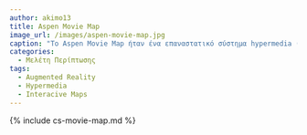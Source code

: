 ```yaml
---
author: akimo13
title: Aspen Movie Map
image_url: /images/aspen-movie-map.jpg
caption: "Το Aspen Movie Map ήταν ένα επαναστατικό σύστημα hypermedia (υπερμέσων) που δημιουργήθηκε το 1978-79 από τo Architecture Machine Group στο MIT. Επέτρεπε στο χρήστη να κάνει μια εικονική περιήγηση στην πόλη Aspen του Κολοράντο, στο οποίο αναφέρονταν ως «surrogate travel» (υποκατάστατου ταξιδιού) αποτελώντας πρόγονο του Google Street View."
categories:
  - Μελέτη Περίπτωσης
tags:
  - Augmented Reality
  - Hypermedia
  - Interacive Maps
---
```


{% include cs-movie-map.md %}
